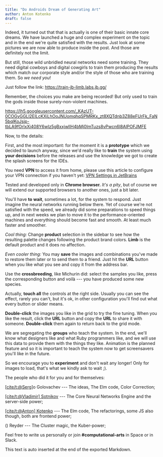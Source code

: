 ```yaml
---
title: "Do Androids Dream of Generating Art"
author: Anton Kotenko
draft: false
---
```


Indeed, it turned out that that is actually is one of their basic innate core dreams. We have launched a huge and complex experiment on the topic and in the end we're quite satisfied with the results. Just look at some pictures we are now able to produce inside the post. And those are definitely not the limit.

But still, those wild unbridled neural networks need some training. They need digital cowboys and digital cowgirls to train them producing the results which match our corporate style and/or the style of those who are training them. So _we need you_!

Just follow the link: <https://train-jb-limb.labs.jb.gg/>

Remember, the choices you make are being recorded! But only used to train the gods inside those surely-non-violent machines.

<https://lh5.googleusercontent.com/_KAzUT-0COGvGGLl2EILcKXiLhOoJNUomqhqSPMRKx_zt8XQTdnb3Z88eFUrFk_FaN5bqlKoJsjp-tbLA9fOrlxXi408Y6wIz5gBxxjwlIH4bMj0lmTuzs8vPwcn6l8AlPOFJMFE>

Now, to the details:

First, and the most important: for the moment it is a **prototype** which we decided to launch anyway, since we'd really like to **train** the system using **your decisions** before the releases and use the knowledge we got to create the splash screens for the IDEs.

You need **VPN** to access it from home, please use this article to configure your VPN connection if you haven't yet: [VPN Settings in JetBrains](https://confluence.jetbrains.com/pages/viewpage.action?title=VPN+Settings+in+JetBrains&spaceKey=JBINT)

Tested and developed only in **Chrome browser.** _It's a pity_, but of course we will extend our supported browsers to another ones, just a bit later.

You'll have **to** **wait**, sometimes a lot, for the system to respond. Just imagine the neural networks running below there. Yet of course we're not satisfied with the speed, we already did some preparations to speed things up, and in next weeks we plan to move it to the performance-oriented machines and everything should become fast and smooth. At least much faster and smoother.

_Cool thing:_ Change **product** selection in the sidebar to see how the resulting palette changes following the product brand colors. **Limb** is the default product and it does no affection.

_Even cooler thing:_ You may **save** the images and combinations you've made to restore them later or to send them to a friend. Just hit the **URL** button when you like what you see and copy it from the address bar.

Use the **crossbreeding**, like Michurin did: select the samples you like, press the corresponding button and voilà --- you have produced some new species.

Actually, **touch all** the controls at the right side. Usually you can see the effect, rarely you can't, but it's ok, in other configuration you'll find out what every button or slider means.

**Double-click** the images you like in the grid to try the fine tuning. When you like the result, click the **URL** button and copy the **URL** to share it with someone. **Double-click** them again to return back to the grid mode.

We are segregating the **groups** who teach the system. In the end, we'll know what designers like and what Ruby programmers like, and we will use this data to provide them with the things they like. Animation is the planned feature and so it is important to teach the system now to get screensavers you'll like in the future.

So we encourage you to **experiment** and don't wait any longer! Only for images to load, that's what we kindly ask to wait ;).

The people who did it for you and for themselves:

[[cite/t:@Serg](https://jetbrains.team/m/Serg)]o Golovachev --- The ideas, The Elm code, Color Correction;

[[cite/t:@Vladimir] Sotnikov](https://jetbrains.team/m/Vladimir.Sotnikov) --- The Core Neural Networks Engine and the server-side power;

[[cite/t:@Anton] Kotenko](https://jetbrains.team/m/Anthony.Kotenko) --- The Elm code, The refactorings, some JS also though, both are frontend power;

() Reyder --- The Cluster magic, the Kuber-power;

Feel free to write us personally or join **#computational-arts** in Space or in Slack.


This text is auto inserted at the end of the exported Markdown.
